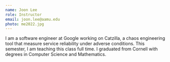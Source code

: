 ```yaml
---
name: Joon Lee
role: Instructor
email: joon.lee@aamu.edu
photo: me2022.jpg
---
```

I am a software engineer at Google working on Catzilla, a chaos engineering tool that measure service reliability under adverse conditions. This semester, I am teaching this class full time. I graduated from Cornell with degrees in Computer Science and Mathematics.
